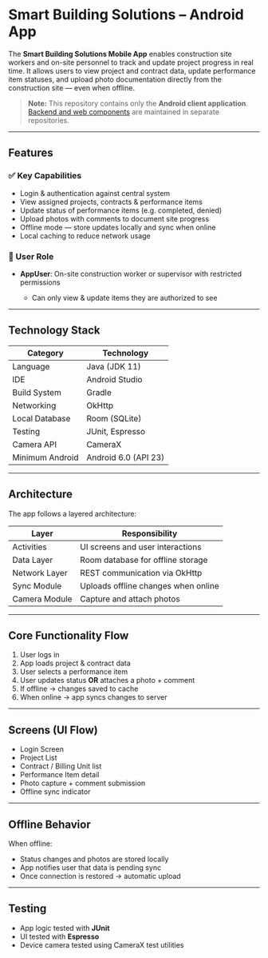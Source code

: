 # Smart Building Solutions – Android App

The **Smart Building Solutions Mobile App** enables construction site workers and on-site personnel to track and update project progress in real time. It allows users to view project and contract data, update performance item statuses, and upload photo documentation directly from the construction site — even when offline.

> **Note:** This repository contains only the **Android client application**.
> [Backend and web components](https://github.com/atakan-kara99/SmartBuildingSolutions-Web) are maintained in separate repositories.

---

## Features

### ✅ Key Capabilities

* Login & authentication against central system
* View assigned projects, contracts & performance items
* Update status of performance items (e.g. completed, denied)
* Upload photos with comments to document site progress
* Offline mode — store updates locally and sync when online
* Local caching to reduce network usage

### 👥 User Role

* **AppUser**: On-site construction worker or supervisor with restricted permissions

  * Can only view & update items they are authorized to see

---

## Technology Stack

| Category        | Technology           |
| --------------- | -------------------- |
| Language        | Java (JDK 11)        |
| IDE             | Android Studio       |
| Build System    | Gradle               |
| Networking      | OkHttp               |
| Local Database  | Room (SQLite)        |
| Testing         | JUnit, Espresso      |
| Camera API      | CameraX              |
| Minimum Android | Android 6.0 (API 23) |

---

## Architecture

The app follows a layered architecture:

| Layer         | Responsibility                      |
| ------------- | ----------------------------------- |
| Activities    | UI screens and user interactions    |
| Data Layer    | Room database for offline storage   |
| Network Layer | REST communication via OkHttp       |
| Sync Module   | Uploads offline changes when online |
| Camera Module | Capture and attach photos           |

---

## Core Functionality Flow

1. User logs in
2. App loads project & contract data
3. User selects a performance item
4. User updates status **OR** attaches a photo + comment
5. If offline → changes saved to cache
6. When online → app syncs changes to server

---

## Screens (UI Flow)

* Login Screen
* Project List
* Contract / Billing Unit list
* Performance Item detail
* Photo capture + comment submission
* Offline sync indicator

---

## Offline Behavior

When offline:

* Status changes and photos are stored locally
* App notifies user that data is pending sync
* Once connection is restored → automatic upload

---

## Testing

* App logic tested with **JUnit**
* UI tested with **Espresso**
* Device camera tested using CameraX test utilities
